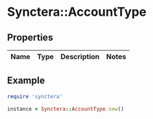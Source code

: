 # Synctera::AccountType

## Properties

| Name | Type | Description | Notes |
| ---- | ---- | ----------- | ----- |

## Example

```ruby
require 'synctera'

instance = Synctera::AccountType.new()
```

